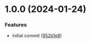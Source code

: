 # 1.0.0 (2024-01-24)


### Features

* initial commit ([952b1e8](https://github.com/james-gonzalez/terraform-aws-custom-routes/commit/952b1e8dc325374eb6839a1920f181789d63ce48))
